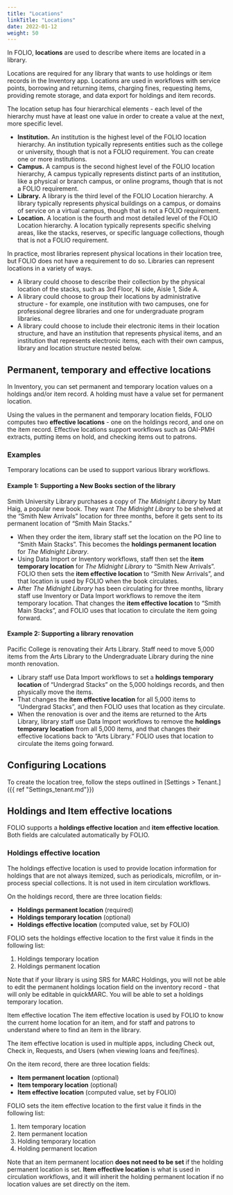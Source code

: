 ```yaml
---
title: "Locations"
linkTitle: "Locations"
date: 2022-01-12
weight: 50
---
```

In FOLIO, **locations** are used to describe where items are located in a library.

Locations are required for any library that wants to use holdings or item records in the Inventory app. Locations are used in workflows with service points, borrowing and returning items, charging fines, requesting items, providing remote storage, and data export for holdings and item records.

The location setup has four hierarchical elements - each level of the hierarchy must have at least one value in order to create a value at the next, more specific level. 

* **Institution.** An institution is the highest level of the FOLIO location hierarchy. An institution typically represents entities such as the college or university, though that is not a FOLIO requirement. You can create one or more institutions.
* **Campus.** A campus is the second highest level of the FOLIO location hierarchy, A campus typically represents distinct parts of an institution, like a physical or branch campus, or online programs, though that is not a FOLIO requirement.
* **Library.** A library is the third level of the FOLIO Location hierarchy. A library typically represents physical buildings on a campus, or domains of service on a virtual campus, though that is not a FOLIO requirement. 
* **Location.** A location is the fourth and most detailed level of the FOLIO Location hierarchy. A location typically represents specific shelving areas, like the stacks, reserves, or specific language collections, though that is not a FOLIO requirement.

In practice, most libraries represent physical locations in their location tree, but FOLIO does not have a requirement to do so. Libraries can represent locations in a variety of ways.

* A library could choose to describe their collection by the physical location of the stacks, such as 3rd Floor, N side, Aisle 1, Side A.
* A library could choose to group their locations by administrative structure - for example, one institution with two campuses, one for professional degree libraries and one for undergraduate program libraries.
* A library could choose to include their electronic items in their location structure, and have an institution that represents physical items, and an institution that represents electronic items, each with their own campus, library and location structure nested below.

## Permanent, temporary and effective locations
In Inventory, you can set permanent and temporary location values on a holdings and/or item record. A holding must have a value set for permanent location.

Using the values in the permanent and temporary location fields, FOLIO computes two **effective locations** - one on the holdings record, and one on the item record. Effective locations support workflows such as OAI-PMH extracts, putting items on hold, and checking items out to patrons. 

### Examples
Temporary locations can be used to support various library workflows. 

#### Example 1: Supporting a New Books section of the library

Smith University Library purchases a copy of _The Midnight Library_ by Matt Haig, a popular new book. They want _The Midnight Library_ to be shelved at the “Smith New Arrivals” location for three months, before it gets sent to its permanent location of “Smith Main Stacks.”
* When they order the item, library staff set the location on the PO line to “Smith Main Stacks”. This becomes the **holdings permanent location** for _The Midnight Library_.
* Using Data Import or Inventory workflows, staff then set the **item temporary location** for _The Midnight Library_ to “Smith New Arrivals”. FOLIO then sets the **item effective location** to “Smith New Arrivals”, and that location is used by FOLIO when the book circulates.
* After _The Midnight Library_ has been circulating for three months, library staff use Inventory or Data Import workflows to remove the item temporary location. That changes the **item effective location** to “Smith Main Stacks”, and FOLIO uses that location to circulate the item going forward.

#### Example 2: Supporting a library renovation

Pacific College is renovating their Arts Library. Staff need to move 5,000 items from the Arts Library to the Undergraduate Library during the nine month renovation. 
* Library staff use Data Import workflows to set a **holdings temporary location** of “Undergrad Stacks” on the 5,000 holdings records, and then physically move the items. 
* That changes the **item effective location** for all 5,000 items to “Undergrad Stacks”, and then FOLIO uses that location as they circulate. 
* When the renovation is over and the items are returned to the Arts Library, library staff use Data Import workflows to remove the **holdings temporary location** from all 5,000 items, and that changes their effective locations back to “Arts Library.” FOLIO uses that location to circulate the items going forward.

## Configuring Locations
To create the location tree, follow the steps outlined in [Settings \> Tenant.]({{ ref "Settings_tenant.md"}})

## Holdings and Item effective locations
FOLIO supports a **holdings effective location** and **item effective location**. Both fields are calculated automatically by FOLIO. 

### Holdings effective location
The holdings effective location is used to provide location information for holdings that are not always itemized, such as periodicals, microfilm, or in-process special collections. It is not used in item circulation workflows.

On the holdings record, there are three location fields:
* **Holdings permanent location** (required)
* **Holdings temporary location** (optional)
* **Holdings effective location** (computed value, set by FOLIO)

FOLIO sets the holdings effective location to the first value it finds in the following list:

1. Holdings temporary location
2. Holdings permanent location

Note that if your library is using SRS for MARC Holdings, you will not be able to edit the permanent holdings location field on the inventory record - that will only be editable in quickMARC. You will be able to set a holdings temporary location. 

Item effective location
The item effective location is used by FOLIO to know the current home location for an item, and for staff and patrons to understand where to find an item in the library. 

The item effective location is used in multiple apps, including Check out, Check in, Requests, and Users (when viewing loans and fee/fines).

On the item record, there are three location fields:
* **Item permanent location** (optional)
* **Item temporary location** (optional)
* **Item effective location** (computed value, set by FOLIO)

FOLIO sets the item effective location to the first value it finds in the following list:

1. Item temporary location
2. Item permanent location
3. Holding temporary location
4. Holding permanent location

Note that an item permanent location **does not need to be set** if the holding permanent location is set. **Item effective location** is what is used in circulation workflows, and it will inherit the holding permanent location if no location values are set directly on the item.
